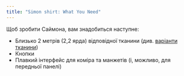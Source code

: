 ```yaml
---
title: "Simon shirt: What You Need"
---
```


Щоб зробити Саймона, вам знадобиться наступне:

- Близько 2 метрів (2,2 ярда) відповідної тканини (див. [варіанти тканини](/docs/patterns/simon/fabric/))
- Кнопки
- Плавкий інтерфейс для коміра та манжетів (і, можливо, для передньої панелі)
